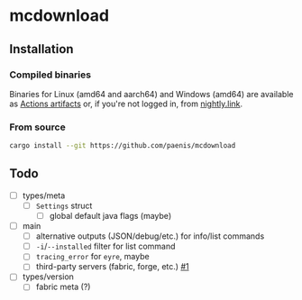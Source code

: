 # mcdownload

## Installation

### Compiled binaries

Binaries for Linux (amd64 and aarch64) and Windows (amd64) are available as [Actions artifacts][actions]
or, if you're not logged in, from [nightly.link][nightly].

### From source

<!-- [ ] TODO: this (i think) installs to .cargo/bin, so i should probably change the folder structure to not clobber anything -->
```sh
cargo install --git https://github.com/paenis/mcdownload
```

[actions]: https://github.com/paenis/mcdownload/actions?query=is%3Asuccess
[nightly]: https://nightly.link/paenis/mcdownload/workflows/test/main

## Todo

- [ ] types/meta
  - [ ] `Settings` struct
    - [ ] global default java flags (maybe)
- [ ] main
  - [ ] alternative outputs (JSON/debug/etc.) for info/list commands
  - [ ] `-i`/`--installed` filter for list command
  - [ ] `tracing_error` for `eyre`, maybe
  - [ ] third-party servers (fabric, forge, etc.) [#1](https://github.com/paenis/mcdownload/pull/1)
- [ ] types/version
  - [ ] fabric meta (?)
